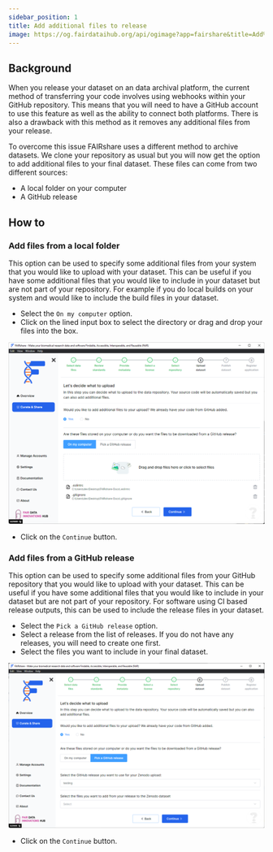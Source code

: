 ```yaml
---
sidebar_position: 1
title: Add additional files to release
image: https://og.fairdataihub.org/api/ogimage?app=fairshare&title=Add%20additional%20files%20to%20release&description=Curate%20and%20Share%20%7C%20Research%20software
---
```


## Background

When you release your dataset on an data archival platform, the current method of transferring your code involves using webhooks within your GitHub repository. This means that you will need to have a GitHub account to use this feature as well as the ability to connect both platforms. There is also a drawback with this method as it removes any additional files from your release.

To overcome this issue FAIRshare uses a different method to archive datasets. We clone your repository as usual but you will now get the option to add additional files to your final dataset. These files can come from two different sources:

- A local folder on your computer
- A GitHub release

## How to

### Add files from a local folder

This option can be used to specify some additional files from your system that you would like to upload with your dataset. This can be useful if you have some additional files that you would like to include in your dataset but are not part of your repository. For example if you do local builds on your system and would like to include the build files in your dataset.

- Select the `On my computer` option.
- Click on the lined input box to select the directory or drag and drop your files into the box.

![](./images/addFilesFromLocalFolder.png)

- Click on the `Continue` button.

### Add files from a GitHub release

This option can be used to specify some additional files from your GitHub repository that you would like to upload with your dataset. This can be useful if you have some additional files that you would like to include in your dataset but are not part of your repository. For software using CI based release outputs, this can be used to include the release files in your dataset.

- Select the `Pick a GitHub release` option.
- Select a release from the list of releases. If you do not have any releases, you will need to create one first.
- Select the files you want to include in your final dataset.

![](./images/addFilesFromGitHubRelease.png)

- Click on the `Continue` button.
